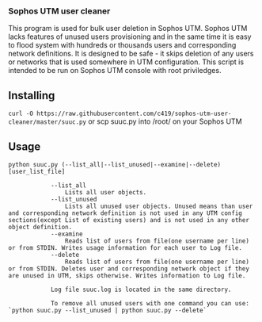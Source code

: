 ### Sophos UTM user cleaner

This program is used for bulk user deletion in Sophos UTM. Sophos UTM lacks features of unused users provisioning and in the same time it is easy to flood system with hundreds or thousands users and corresponding network definitions. It is designed to be safe - it skips deletion of any users or networks that is used somewhere in UTM configuration. This script is intended to be run on Sophos UTM console with root priviledges.

## Installing
`curl -O https://raw.githubusercontent.com/c419/sophos-utm-user-cleaner/master/suuc.py`
or
scp suuc.py into /root/ on your Sophos UTM


## Usage 


`python suuc.py (--list_all|--list_unused|--examine|--delete) [user_list_file]`

                --list_all 
                    Lists all user objects.
                --list_unused
                    Lists all unused user objects. Unused means than user and corresponding network definition is not used in any UTM config sections(except List of existing users) and is not used in any other object definition.
                --examine
                    Reads list of users from file(one username per line) or from STDIN. Writes usage information for each user to Log file.
                --delete
                    Reads list of users from file(one username per line) or from STDIN. Deletes user and corresponding network object if they are unused in UTM, skips otherwise. Writes information to Log file.

                Log file suuc.log is located in the same directory.

                To remove all unused users with one command you can use: `python suuc.py --list_unused | python suuc.py --delete`

        
